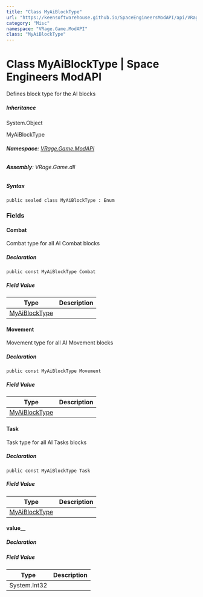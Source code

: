 ```yaml
---
title: "Class MyAiBlockType"
url: "https://keensoftwarehouse.github.io/SpaceEngineersModAPI/api/VRage.Game.ModAPI.MyAiBlockType.html"
category: "Misc"
namespace: "VRage.Game.ModAPI"
class: "MyAiBlockType"
---
```


# Class MyAiBlockType | Space Engineers ModAPI

Defines block type for the AI blocks

##### Inheritance

System.Object

MyAiBlockType

###### **Namespace**: [VRage.Game.ModAPI](https://keensoftwarehouse.github.io/SpaceEngineersModAPI/api/VRage.Game.ModAPI.html)

###### **Assembly**: VRage.Game.dll

##### Syntax

```
public sealed class MyAiBlockType : Enum
```

### Fields

#### Combat

Combat type for all AI Combat blocks

##### Declaration

```
public const MyAiBlockType Combat
```

##### Field Value

| Type | Description |
| --- | --- |
| [MyAiBlockType](https://keensoftwarehouse.github.io/SpaceEngineersModAPI/api/VRage.Game.ModAPI.MyAiBlockType.html) |     |

#### Movement

Movement type for all AI Movement blocks

##### Declaration

```
public const MyAiBlockType Movement
```

##### Field Value

| Type | Description |
| --- | --- |
| [MyAiBlockType](https://keensoftwarehouse.github.io/SpaceEngineersModAPI/api/VRage.Game.ModAPI.MyAiBlockType.html) |     |

#### Task

Task type for all AI Tasks blocks

##### Declaration

```
public const MyAiBlockType Task
```

##### Field Value

| Type | Description |
| --- | --- |
| [MyAiBlockType](https://keensoftwarehouse.github.io/SpaceEngineersModAPI/api/VRage.Game.ModAPI.MyAiBlockType.html) |     |

#### value\_\_

##### Declaration

##### Field Value

| Type | Description |
| --- | --- |
| System.Int32 |     |
